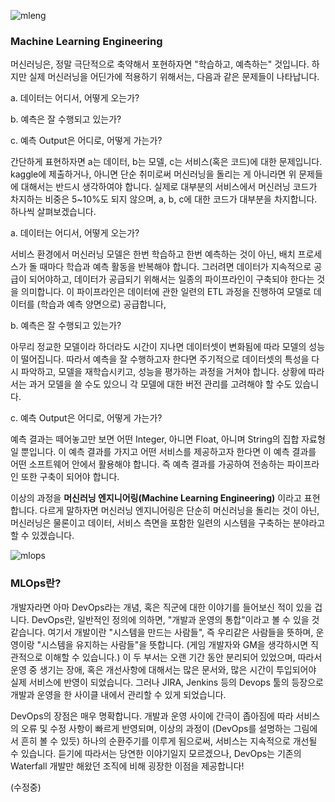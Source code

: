 ![mleng](https://github.com/mcb-dataai/blog/blob/dev_notes/arhur/dev_notes/Arthur/img/ml-engineering.jpg)
### Machine Learning Engineering
머신러닝은, 정말 극단적으로 축약해서 포현하자면 "학습하고, 예측하는" 것입니다. 하지만 실제 머신러닝을 어딘가에 적용하기 위해서는, 다음과 같은 문제들이 나타납니다.

a. 데이터는 어디서, 어떻게 오는가?

b. 예측은 잘 수행되고 있는가?

c. 예측 Output은 어디로, 어떻게 가는가?

간단하게 표현하자면 a는 데이터, b는 모델, c는 서비스(혹은 코드)에 대한 문제입니다. kaggle에 제출하거나, 아니면 단순 취미로써 머신러닝을 돌리는 게 아니라면 위 문제들에 대해서는 반드시 생각하여야 합니다. 실제로 대부분의 서비스에서 머신러닝 코드가 차지하는 비중은 5~10%도 되지 않으며, a, b, c에 대한 코드가 대부분을 차지합니다. 하나씩 살펴보겠습니다.

a. 데이터는 어디서, 어떻게 오는가?

서비스 환경에서 머신러닝 모델은 한번 학습하고 한번 예측하는 것이 아닌, 배치 프로세스가 돌 때마다 학습과 예측 활동을 반복해야 합니다. 그러려면 데이터가 지속적으로 공급이 되어야하고, 데이터가 공급되기 위해서는 일종의 파이프라인이 구축되야 한다는 것을 의미합니다. 이 파이프라인은 데이터에 관한 일련의 ETL 과정을 진행하여 모델로 데이터를 (학습과 예측 양면으로) 공급합니다,

b. 예측은 잘 수행되고 있는가?
 
 아무리 정교한 모델이라 하더라도 시간이 지나면 데이터셋이 변화됨에 따라 모델의 성능이 떨어집니다. 따라서 예측을 잘 수행하고자 한다면 주기적으로 데이터셋의 특성을 다시 파악하고, 모델을 재학습시키고, 성능을 평가하는 과정을 거쳐야 합니다. 상황에 따라서는 과거 모델을 쓸 수도 있으니 각 모델에 대한 버전 관리를 고려해야 할 수도 있습니다.
 
c. 예측 Output은 어디로, 어떻게 가는가?

 예측 결과는 떼어놓고만 보면 어떤 Integer, 아니면 Float, 아니며 String의 집합 자료형일 뿐입니다. 이 예측 결과를 가지고 어떤 서비스를 제공하고자 한다면 이 예측 결과를 어떤 소프트웨어 안에서 활용해야 합니다. 즉 예측 결과를 가공하여 전송하는 파이프라인 또한 구축이 되어야 합니다.
 
 이상의 과정을 **머신러닝 엔지니어링(Machine Learning Engineering)** 이라고 표현합니다. 다르게 말하자면 머신러닝 엔지니어링은 단순히 머신러닝을 돌리는 것이 아닌, 머신러닝은 물론이고 데이터, 서비스 측면을 포함한 일련의 시스템을 구축하는 분야라고 할 수 있겠습니다.

 

![mlops](https://github.com/mcb-dataai/blog/blob/dev_notes/arhur/dev_notes/Arthur/img/ml-lifecycle-model-development.png)
### MLOps란?
 개발자라면 아마 DevOps라는 개념, 혹은 직군에 대한 이야기를 들어보신 적이 있을 겁니다. DevOps란, 일반적인 정의에 의하면, "개발과 운영의 통합"이라고 볼 수 있을 것 같습니다.
 여기서 개발이란 "시스템을 만드는 사람들", 즉 우리같은 사람들을 뜻하며, 운영이랑 "시스템을 유지하는 사람들"을 뜻합니다. (게임 개발자와 GM을 생각하시면 직관적으로 이해할 수 있습니다.) 이 두 부서는 오랜 기간 동안 분리되어 있었으며, 따라서 운영 중 생기는 장애, 혹은 개선사항에 대해서는 많은 문서와, 많은 시간이 투입되어야 실제 서비스에 반영이 되었습니다. 그러나 JIRA, Jenkins 등의 Devops 툴의 등장으로 개발과 운영을 한 사이클 내에서 관리할 수 있게 되었습니다. 
 
 DevOps의 장점은 매우 명확합니다. 개발과 운영 사이에 간극이 좁아짐에 따라 서비스의 오류 및 수정 사항이 빠르게 반영되며, 이상의 과정이 (DevOps를 설명하는 그림에서 흔히 볼 수 있듯) 하나의 순환주기를 이루게 됨으로써, 서비스는 지속적으로 개선될 수 있습니다. 듣기에 따라서는 당연한 이야기일지 모르겠으나, DevOps는 기존의 Waterfall 개발만 해왔던 조직에 비해 굉장한 이점을 제공합니다!
 
(수정중)
